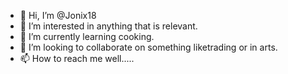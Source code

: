 - 👋 Hi, I’m @Jonix18
- 👀 I’m interested in anything that is relevant.
- 🌱 I’m currently learning cooking.
- 💞️ I’m looking to collaborate on something liketrading or in arts.
- 📫 How to reach me well.....

<!---
Jonix18/Jonix18 is a ✨ special ✨ repository because its `README.md` (this file) appears on your GitHub profile.
You can click the Preview link to take a look at your changes.
--->
